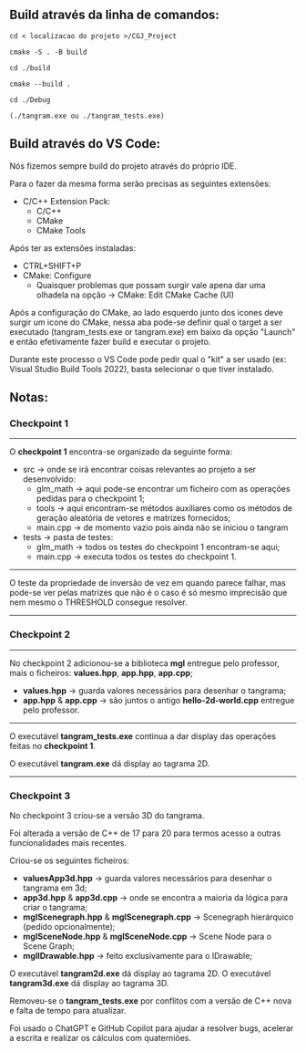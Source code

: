 ## Build através da linha de comandos:

```
cd < localizacao do projeto >/CGJ_Project

cmake -S . -B build

cd ./build

cmake --build .

cd ./Debug

(./tangram.exe ou ./tangram_tests.exe)
```

## Build através do VS Code:

Nós fizemos sempre build do projeto através do próprio IDE.

Para o fazer da mesma forma serão precisas as seguintes extensões: 
  - C/C++ Extension Pack:
    - C/C++
    - CMake
    - CMake Tools

Após ter as extensões instaladas:
- CTRL+SHIFT+P
- CMake: Configure
    - Quaisquer problemas que possam surgir vale apena dar uma olhadela na opção &rarr; CMake: Edit CMake Cache (UI)

Após a configuração do CMake, ao lado esquerdo junto dos icones deve surgir um icone do CMake, 
nessa aba pode-se definir qual o target a ser executado (tangram_tests.exe or tangram.exe) em baixo da opção "Launch" 
e então efetivamente fazer build e executar o projeto.

Durante este processo o VS Code pode pedir qual o "kit" a ser usado (ex: Visual Studio Build Tools 2022), basta selecionar o que tiver instalado.

## Notas:

### Checkpoint 1

--------------------------

O **checkpoint 1** encontra-se organizado da seguinte forma:
- src &rarr; onde se irá encontrar coisas relevantes ao projeto a ser desenvolvido:
  - glm_math &rarr; aqui pode-se encontrar um ficheiro com as operações pedidas para o checkpoint 1;
  - tools &rarr; aqui encontram-se métodos auxiliares como os métodos de geração aleatória de vetores e matrizes fornecidos;
  - main.cpp &rarr; de momento vazio pois ainda não se iniciou o tangram
- tests &rarr; pasta de testes:
  - glm_math &rarr; todos os testes do checkpoint 1 encontram-se aqui;
  - main.cpp &rarr; executa todos os testes do checkpoint 1.

---------------------------

O teste da propriedade de inversão de vez em quando parece falhar, 
mas pode-se ver pelas matrizes que não é o caso é só mesmo imprecisão que nem mesmo o THRESHOLD consegue resolver.

---------------------------

### Checkpoint 2

---------------------------

No checkpoint 2 adicionou-se a biblioteca **mgl** entregue pelo professor, mais o ficheiros: **values.hpp**, **app.hpp**, **app.cpp**;

- **values.hpp** &rarr; guarda valores necessários para desenhar o tangrama;
- **app.hpp** & **app.cpp** &rarr; são juntos o antigo **hello-2d-world.cpp** entregue pelo professor.

---------------------------

O executável **tangram_tests.exe** continua a dar display das operações feitas no **checkpoint 1**.

O executável **tangram.exe** dá display ao tagrama 2D.

---------------------------

### Checkpoint 3

No checkpoint 3 criou-se a versão 3D do tangrama.

Foi alterada a versão de C++ de 17 para 20 para termos acesso a outras funcionalidades mais recentes.

Criou-se os seguintes ficheiros:
- **valuesApp3d.hpp** &rarr; guarda valores necessários para desenhar o tangrama em 3d;
- **app3d.hpp** & **app3d.cpp** &rarr; onde se encontra a maioria da lógica para criar o tangrama;
- **mglScenegraph.hpp** & **mglScenegraph.cpp** &rarr; Scenegraph hierárquico (pedido opcionalmente);
- **mglSceneNode.hpp** & **mglSceneNode.cpp** &rarr; Scene Node para o Scene Graph;
- **mglIDrawable.hpp** &rarr; feito exclusivamente para o IDrawable;

O executável **tangram2d.exe** dá display ao tagrama 2D.
O executável **tangram3d.exe** dá display ao tagrama 3D.

Removeu-se o **tangram_tests.exe** por conflitos com a versão de C++ nova e falta de tempo para atualizar.

Foi usado o ChatGPT e GitHub Copilot para ajudar a resolver bugs, acelerar a escrita e realizar os cálculos com quaterniões.